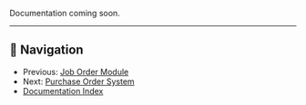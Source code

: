 Documentation coming soon.

---

## 🚀 Navigation
- Previous: [Job Order Module](job-order-module.md)
- Next: [Purchase Order System](purchase-order-module.md)
- [Documentation Index](README.md)
